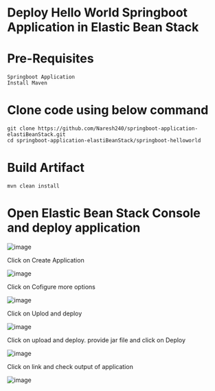 # Deploy Hello World Springboot Application in Elastic Bean Stack

# Pre-Requisites
    Springboot Application
    Install Maven
# Clone code using below command
    git clone https://github.com/Naresh240/springboot-application-elastiBeanStack.git
    cd springboot-application-elastiBeanStack/springboot-helloworld
# Build Artifact
    mvn clean install
# Open Elastic Bean Stack Console and deploy application
  ![image](https://user-images.githubusercontent.com/58024415/105579812-cc681d00-5dae-11eb-8f3b-7738ec47b0df.png)
  
  Click on Create Application
  
  ![image](https://user-images.githubusercontent.com/58024415/105579969-95ded200-5daf-11eb-9e38-a369438a6a17.png)

  Click on Cofigure more options
  
  ![image](https://user-images.githubusercontent.com/58024415/105580088-4e0c7a80-5db0-11eb-9123-6aafb63f7c63.png)
  
  Click on Uplod and deploy
  
  ![image](https://user-images.githubusercontent.com/58024415/105580097-68deef00-5db0-11eb-94cd-6ee22c743c04.png)
  
  Click on upload and deploy. provide jar file and click on Deploy
  
  ![image](https://user-images.githubusercontent.com/58024415/105580191-e3a80a00-5db0-11eb-8dc3-9da78cccb5c8.png)
  
  Click on link and check output of application
  
  ![image](https://user-images.githubusercontent.com/58024415/105580167-beb39700-5db0-11eb-98fa-e0af1a1d8954.png)
